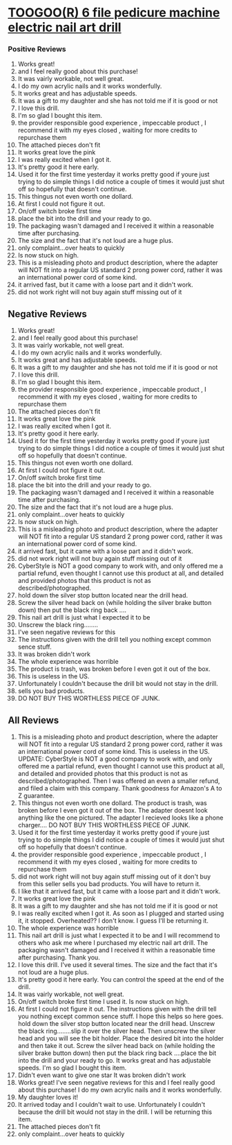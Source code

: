# [TOOGOO(R) 6 file pedicure machine electric nail art drill](https://products.checkmycream.com/products/TOOGOO(R)-6-file-pedicure-machine-electric-nail-art-drill.html)

### Positive Reviews

<ol>
      <li>Works great!</li>
      <li>and I feel really good about this purchase!</li>
      <li>It was vairly workable, not well great.</li>
      <li>I do my own acrylic nails and it works wonderfully.</li>
      <li>It works great and has adjustable speeds.</li>
      <li>It was a gift to my daughter and she has not told me if it is good or not</li>
      <li>I love this drill.</li>
      <li>I&#x27;m so glad I bought this item.</li>
      <li>the provider responsible good experience , impeccable product , I recommend it with my eyes closed , waiting for more credits to repurchase them</li>
      <li>The attached pieces don&#x27;t fit</li>
      <li>It works great love the pink</li>
      <li>I was really excited when I got it.</li>
      <li>It&#x27;s pretty good it here early.</li>
      <li>Used it for the first time yesterday it works pretty good if youre just trying to do simple things I did notice a couple of times it would just shut off so hopefully that doesn&#x27;t continue.</li>
      <li>This thingus not even worth one dollard.</li>
      <li>At first I could not figure it out.</li>
      <li>On/off switch broke first time</li>
      <li>place the bit into the drill and your ready to go.</li>
      <li>The packaging wasn&#x27;t damaged and I received it within a reasonable time after purchasing.</li>
      <li>The size and the fact that it&#x27;s not loud are a huge plus.</li>
      <li>only complaint...over heats to quickly</li>
      <li>Is now stuck on high.</li>
      <li>This is a misleading photo and product description, where the adapter will NOT fit into a regular US standard 2 prong power cord, rather it was an international power cord of some kind.  </li>
      <li>it arrived fast, but it came with a loose part and it didn&#x27;t work.</li>
      <li>did not work right will not buy again stuff missing out of it  </li>
</ol>


<h2>Negative Reviews</h2>
<ol>
<li> Works great!</li>
<li> and I feel really good about this purchase!</li>
<li> It was vairly workable, not well great.</li>
<li> I do my own acrylic nails and it works wonderfully.</li>
<li> It works great and has adjustable speeds.</li>
<li> It was a gift to my daughter and she has not told me if it is good or not</li>
<li> I love this drill.</li>
<li> I&#x27;m so glad I bought this item.</li>
<li> the provider responsible good experience , impeccable product , I recommend it with my eyes closed , waiting for more credits to repurchase them</li>
<li> The attached pieces don&#x27;t fit</li>
<li> It works great love the pink</li>
<li> I was really excited when I got it.</li>
<li> It&#x27;s pretty good it here early.</li>
<li> Used it for the first time yesterday it works pretty good if youre just trying to do simple things I did notice a couple of times it would just shut off so hopefully that doesn&#x27;t continue.</li>
<li> This thingus not even worth one dollard.</li>
<li> At first I could not figure it out.</li>
<li> On/off switch broke first time</li>
<li> place the bit into the drill and your ready to go.</li>
<li> The packaging wasn&#x27;t damaged and I received it within a reasonable time after purchasing.</li>
<li> The size and the fact that it&#x27;s not loud are a huge plus.</li>
<li> only complaint...over heats to quickly</li>
<li> Is now stuck on high.</li>
<li> This is a misleading photo and product description, where the adapter will NOT fit into a regular US standard 2 prong power cord, rather it was an international power cord of some kind.  </li>
<li> it arrived fast, but it came with a loose part and it didn&#x27;t work.</li>
<li> did not work right will not buy again stuff missing out of it  </li>
<li> CyberStyle is NOT a good company to work with, and only offered me a partial refund, even thought I cannot use this product at all, and detailed and provided photos that this product is not as described/photographed.  </li>
<li> hold down the silver stop button located near the drill head.</li>
<li> Screw the silver head back on (while holding the silver brake button down) then put the black ring back ....</li>
<li> This nail art drill is just what I expected it to be</li>
<li> Unscrew the black ring........</li>
<li> I&#x27;ve seen negative reviews for this</li>
<li> The instructions given with the drill tell you nothing except common sence stuff.</li>
<li> It was broken didn&#x27;t work</li>
<li> The whole experience was horrible</li>
<li> The product is trash, was broken before I even got it out of the box.</li>
<li> This is useless in the US.    </li>
<li> Unfortunately I couldn&#x27;t because the drill bit would not stay in the drill.  </li>
<li> sells you bad products.</li>
<li> DO NOT BUY THIS WORTHLESS PIECE OF JUNK.</li>
</ol>

<h2>All Reviews</h2>

<ol>
    <li> This is a misleading photo and product description, where the adapter will NOT fit into a regular US standard 2 prong power cord, rather it was an international power cord of some kind.  This is useless in the US.    UPDATE:  CyberStyle is NOT a good company to work with, and only offered me a partial refund, even thought I cannot use this product at all, and detailed and provided photos that this product is not as described/photographed.  Then I was offered an even a smaller refund, and filed a claim with this company.  Thank goodness for Amazon&#x27;s A to Z guarantee.</li>
    <li> This thingus not even worth one dollard. The product is trash, was broken before I even got it out of the box. The adapter doesnt look anything like the one pictured. The adapter I recieved looks like a phone charger.... DO NOT BUY THIS WORTHLESS PIECE OF JUNK.</li>
    <li> Used it for the first time yesterday it works pretty good if youre just trying to do simple things I did notice a couple of times it would just shut off so hopefully that doesn&#x27;t continue.</li>
    <li> the provider responsible good experience , impeccable product , I recommend it with my eyes closed , waiting for more credits to repurchase them</li>
    <li> did not work right will not buy again stuff missing out of it  don&#x27;t buy from this seller  sells you bad products. You will have to return it.</li>
    <li> I like that it arrived fast, but it came with a loose part and it didn&#x27;t work.</li>
    <li> It works great love the pink</li>
    <li> It was a gift to my daughter and she has not told me if it is good or not</li>
    <li> I was really excited when I got it. As soon as I plugged and started using it, it stopped. Overheated?? I don&#x27;t know. I guess I&#x27;ll be returning it.</li>
    <li> The whole experience was horrible</li>
    <li> This nail art drill is just what I expected it to be and I will recommend to others who ask me where I purchased my electric nail art drill. The packaging wasn&#x27;t damaged and I received it within a reasonable time after purchasing. Thank you.</li>
    <li> I love this drill. I&#x27;ve used it several times. The size and the fact that it&#x27;s not loud are a huge plus.</li>
    <li> It&#x27;s pretty good it here early. You can control the speed at the end of the drill.</li>
    <li> It was vairly workable, not well great.</li>
    <li> On/off switch broke first time I used it.  Is now stuck on high.</li>
    <li> At first I could not figure it out. The instructions given with the drill tell you nothing except common sence stuff. I hope this helps so here goes. hold down the silver stop button located near the drill head. Unscrew the black ring........slip it over the silver head. Then unscrew the silver head and you will see the bit holder. Place the desired bit into the holder and then take it out. Screw the silver head back on (while holding the silver brake button down) then put the black ring back ....place the bit into the drill and your ready to go. It works great and has adjustable speeds. I&#x27;m so glad I bought this item.</li>
    <li> Didn&#x27;t even want to give one star It was broken didn&#x27;t work</li>
    <li> Works great! I&#x27;ve seen negative reviews for this and I feel really good about this purchase! I do my own acrylic nails and it works wonderfully.</li>
    <li> My daughter loves it!</li>
    <li> It arrived today and I couldn&#x27;t wait to use.  Unfortunately I couldn&#x27;t because the drill bit would not stay in the drill.  I will be returning this item.</li>
    <li> The attached pieces don&#x27;t fit</li>
    <li> only complaint...over heats to quickly</li>
</ol>





